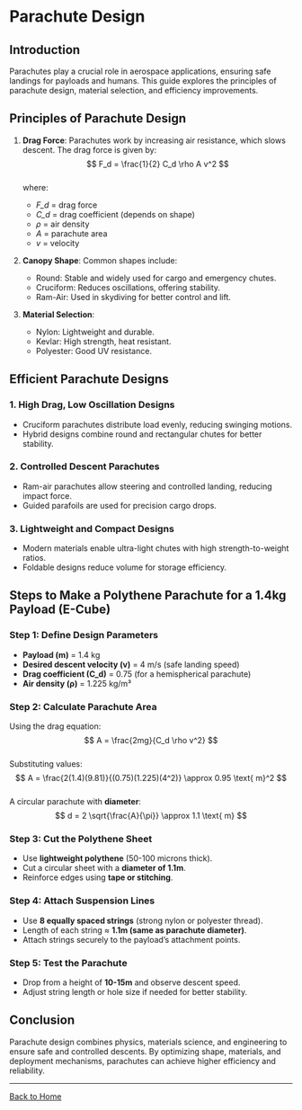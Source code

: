 # Parachute Design

## Introduction  
Parachutes play a crucial role in aerospace applications, ensuring safe landings for payloads and humans. This guide explores the principles of parachute design, material selection, and efficiency improvements.

## Principles of Parachute Design  
1. **Drag Force**: Parachutes work by increasing air resistance, which slows descent. The drag force is given by:  
   $$ F_d = \frac{1}{2} C_d \rho A v^2 $$  
   where:
   - *F_d* = drag force
   - *C_d* = drag coefficient (depends on shape)
   - *ρ* = air density
   - *A* = parachute area
   - *v* = velocity  

2. **Canopy Shape**: Common shapes include:
   - Round: Stable and widely used for cargo and emergency chutes.
   - Cruciform: Reduces oscillations, offering stability.
   - Ram-Air: Used in skydiving for better control and lift.

3. **Material Selection**:
   - Nylon: Lightweight and durable.
   - Kevlar: High strength, heat resistant.
   - Polyester: Good UV resistance.

## Efficient Parachute Designs  
### 1. High Drag, Low Oscillation Designs  
- Cruciform parachutes distribute load evenly, reducing swinging motions.
- Hybrid designs combine round and rectangular chutes for better stability.

### 2. Controlled Descent Parachutes  
- Ram-air parachutes allow steering and controlled landing, reducing impact force.
- Guided parafoils are used for precision cargo drops.

### 3. Lightweight and Compact Designs  
- Modern materials enable ultra-light chutes with high strength-to-weight ratios.
- Foldable designs reduce volume for storage efficiency.

## Steps to Make a Polythene Parachute for a 1.4kg Payload (E-Cube)  
### **Step 1: Define Design Parameters**  
- **Payload (m)** = 1.4 kg  
- **Desired descent velocity (v)** = 4 m/s (safe landing speed)  
- **Drag coefficient (C_d)** = 0.75 (for a hemispherical parachute)  
- **Air density (ρ)** = 1.225 kg/m³  

### **Step 2: Calculate Parachute Area**  
Using the drag equation:  
   $$ A = \frac{2mg}{C_d \rho v^2} $$  
   Substituting values:  
   $$ A = \frac{2(1.4)(9.81)}{(0.75)(1.225)(4^2)} \approx 0.95 \text{ m}^2 $$  
   A circular parachute with **diameter**:  
   $$ d = 2 \sqrt{\frac{A}{\pi}} \approx 1.1 \text{ m} $$  

### **Step 3: Cut the Polythene Sheet**  
- Use **lightweight polythene** (50-100 microns thick).  
- Cut a circular sheet with a **diameter of 1.1m**.  
- Reinforce edges using **tape or stitching**.  

### **Step 4: Attach Suspension Lines**  
- Use **8 equally spaced strings** (strong nylon or polyester thread).  
- Length of each string ≈ **1.1m (same as parachute diameter)**.  
- Attach strings securely to the payload’s attachment points.  

### **Step 5: Test the Parachute**  
- Drop from a height of **10-15m** and observe descent speed.  
- Adjust string length or hole size if needed for better stability.  

## Conclusion  
Parachute design combines physics, materials science, and engineering to ensure safe and controlled descents. By optimizing shape, materials, and deployment mechanisms, parachutes can achieve higher efficiency and reliability.

---
[Back to Home](./index.md)